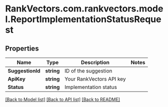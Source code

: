 # RankVectors.com.rankvectors.model.ReportImplementationStatusRequest

## Properties

Name | Type | Description | Notes
------------ | ------------- | ------------- | -------------
**SuggestionId** | **string** | ID of the suggestion | 
**ApiKey** | **string** | Your RankVectors API key | 
**Status** | **string** | Implementation status | 

[[Back to Model list]](../../README.md#documentation-for-models) [[Back to API list]](../../README.md#documentation-for-api-endpoints) [[Back to README]](../../README.md)

